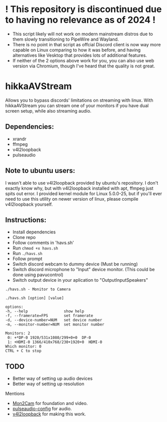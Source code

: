 # **! This repository is discontinued due to having no relevance as of 2024 !**
- This script likely will not work on modern mainstream distros due to them slowly transitioning to PipeWire and Wayland.
- There is no point in that script as offcial Discord client is now way more capable on Linux comparing to how it was before, and having alternatives like Vesktop that provides lots of additional features.
- If neither of the 2 options above work for you, you can also use web version via Chromium, though I've heard that the quality is not great.

# hikkaAVStream
Allows you to bypass discords' limitations on streaming with linux. With hikkaAVStream you can stream one of your monitors if you have dual screen setup, while also streaming audio.

Dependencies:
-
- xrandr
- ffmpeg
- v4l2loopback
- pulseaudio

Note to ubuntu users:
-
I wasn't able to use v4l2loopback provided by ubuntu's repository. I don't exactly know why, but with v4l2loopback installed with apt, ffmpeg just spits out error. I provided kernel module for Linux 5.0.0-25, but if you'll ever need to use this utility on newer version of linux, please compile v4l2loopback yourself. 

Instructions:
-
- Install dependencies
- Clone repo
- Follow comments in 'havs.sh'
- Run `chmod +x havs.sh`
- Run `./havs.sh`
- Follow prompt
- Switch discord webcam to dummy device (Must be running)
- Switch discord microphone to "Input" device monitor. (This could be done using pavucontrol)
- Switch output device in your aplication to "OutputInputSpeakers"

```
./havs.sh - Monitor to Camera

./havs.sh [option] [value]

options:
-h, --help                show help
-f, --framerate=FPS       set framerate
-d, --device-number=NUM   set device number
-m, --monitor-number=NUM  set monitor number
```

```
Monitors: 2
 0: +*DP-0 1920/531x1080/299+0+0  DP-0
 1: +HDMI-0 1366/410x768/230+1920+0  HDMI-0
Which monitor: 0
CTRL + C to stop
```
TODO
-
- Better way of setting up audio devices
- Better way of setting up resolution

Mentions
- [Mon2Cam](https://github.com/ShayBox/Mon2Cam) for foundation and video.
- [pulseaudio-config](https://github.com/toadjaune/pulseaudio-config) for audio.
- [v4l2loopback](https://github.com/umlaeute/v4l2loopback) for making this work. 
